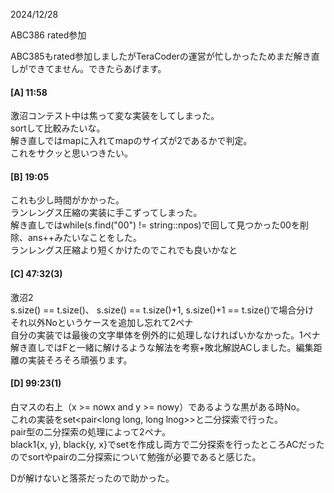 2024/12/28

ABC386
rated参加

ABC385もrated参加しましたがTeraCoderの運営が忙しかったためまだ解き直しができてません。できたらあげます。

<h4>[A] 11:58</h4>

激沼コンテスト中は焦って変な実装をしてしまった。<br>
sortして比較みたいな。<br>
解き直しではmapに入れてmapのサイズが2であるかで判定。<br>
これをサクッと思いつきたい。

<h4>[B] 19:05</h4>

これも少し時間がかかった。<br>
ランレングス圧縮の実装に手こずってしまった。<br>
解き直しではwhile(s.find("00") != string::npos)で回して見つかった00を削除、ans++みたいなことをした。<br>
ランレングス圧縮より短くかけたのでこれでも良いかなと

<h4>[C] 47:32(3)</h4>

激沼2<br>
s.size() == t.size()、 s.size() == t.size()+1,  s.size()+1 == t.size()で場合分け<br>
それ以外Noというケースを追加し忘れて2ペナ<br>
自分の実装では最後の文字単体を例外的に処理しなければいかなかった。1ペナ<br>
解き直しではFと一緒に解けるような解法を考察+敗北解説ACしました。編集距離の実装そろそろ頑張ります。

<h4>[D] 99:23(1)</h4>

白マスの右上（x >= nowx and y >= nowy）であるような黒がある時No。<br>
これの実装をset<pair<long long, long lnog>>と二分探索で行った。<br>
pair型の二分探索の処理によって2ペナ。<br>
black1{x, y}, black{y, x}でsetを作成し両方で二分探索を行ったところACだったのでsortやpairの二分探索について勉強が必要であると感じた。

Dが解けないと落茶だったので助かった。
